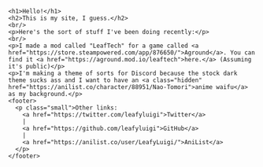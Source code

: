 <html>
  <head>
    <link rel="stylesheet" href="style.css">
  </head>
  <body>

    <h1>Hello!</h1>
    <h2>This is my site, I guess.</h2>
    <br/>
    <p>Here's the sort of stuff I've been doing recently:</p>
    <br/>
    <p>I made a mod called "LeafTech" for a game called <a href="https://store.steampowered.com/app/876650/">Aground</a>. You can find it <a href="https://aground.mod.io/leaftech">here.</a> (Assuming it's public)</p>
    <p>I'm making a theme of sorts for Discord because the stock dark theme sucks ass and I want to have an <a class="hidden" href="https://anilist.co/character/88951/Nao-Tomori">anime waifu</a> as my background.</p>
    <footer>
      <p class="small">Other links:
        <a href="https://twitter.com/leafyluigi">Twitter</a>
        |
        <a href="https://github.com/leafyluigi">GitHub</a>
        |
        <a href="https://anilist.co/user/LeafyLuigi/">AniList</a>
      </p>
    </footer>

  </body>
</html>
